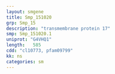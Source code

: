 ```yaml
---
layout: smgene
title: Smp_151020
grp: Smp_15
description: "transmembrane protein 17"
smp: Smp_151020.1
uniprot: "G4VHQ1"
length:   585
cdd: "cl10773, pfam09799"
kk: ns
categories: sm
---
```

